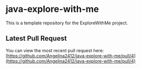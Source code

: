 # java-explore-with-me

This is a template repository for the ExploreWithMe project.

## Latest Pull Request

You can view the most recent pull request here:  
[https://github.com/Angelina2412/java-explore-with-me/pull/4](https://github.com/Angelina2412/java-explore-with-me/pull/4)


